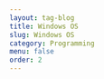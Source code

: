 ```yaml
---
layout: tag-blog
title: Windows OS
slug: Windows OS
category: Programming
menu: false
order: 2
---
```



